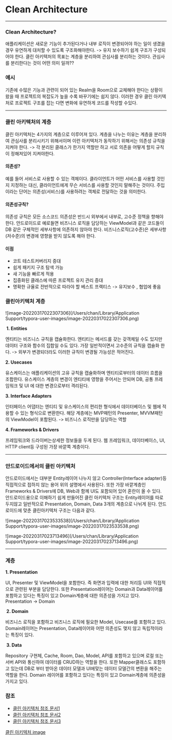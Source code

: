 # Clean Architecture

---

### Clean Architecture?

애플리케이션은 새로운 기능이 추가된다거나 내부 로직이 변경되어야 하는 일이 생겼을 경우 유연하게 대처할 수 있도록 구조화해야한다. -> 유지 보수하기 쉽게 구조가 구성되어야 한다. 클린 아키텍처의 목표는 계층을 분리하여 관심사를 분리하는 것이다. 관심사를 분리한다는 것이 어떤 의미 일까??

### 예시

기존에 수많은 기능과 관련이 되어 있는 Realm을 Room으로 교체해야 한다는 상황이 왔을 때 프로젝트의 복잡도가 높을 수록 바꾸기에는 쉽지 않다. 이러한 경우 클린 아키텍처로 프로젝트 구조를 잡는 다면 변화에 유연하게 코드를 작성할 수있다.

---

### 클린 아키텍처의 계층

클린 아키텍처는 4가지의 계층으로 이루어져 있다. 계층을 나누는 이유는 계층을 분리하여 관심사를 분리시키기 위해서이며 이런 아키텍처가 동작하기 위해서는 의존성 규칙을 지켜야 한다. -> 각 분리된 클래스가 한가지 역할만 하고 서로 의존을 어떻게 할지 규칙이 정해져있어 지켜야한다.

#### 의존성?

예를 들어 서비스로 사용할 수 있는 객체이다. 클라이언트가 어떤 서비스를 사용할 것인지 지정하는 대신, 클라이언트에게 무슨 서비스를 사용할 것인지 말해주는 것이다. 주입이라는 단어는 의존성(서비스)를 사용하려는 객체로 전달하는 것을 의미한다.

#### 의존성규칙?

의존성 규칙은 모든 소스코드 의존성은 반드시 외부에서 내부로, 고수준 정책을 향해야 한다. 안드로이드로 예로들면 비즈니스 로직을 담당하는 ViewModel과 같은 코드들이 DB 같은 구체적인 세부사항에 의존하지 않아야 한다. 비즈니스로직(고수준)은 세부사항(저수준)의 변경에 영향을 받지 않도록 해야 한다.

#### 이점

- 코트 테스트커버리지 증대
- 쉽게 패키지 구조 탐색 가능
- 새 기능을 빠르게 적용
- 집중화된 클래스에 따른 프로젝트 유지 관리 증대
- 명확한 규율로 전반적으로 따라야 할 베스트 프랙티스 -> 유지보수 , 협업에 좋음

### 클린아키텍처 계층

![image-20220317022307306](/Users/chan/Library/Application Support/typora-user-images/image-20220317022307306.png)



<b> 1.  Entities </b>

엔티티는 비즈니스 규칙을 캡슐화한다. 엔티티는 메서드를 갖는 갖객체일 수도 있지만 데이터 구조와 함수의 집합일 수도 있다. 가장 일반적이면서 고수준의 규칙을 캡슐화 한다. -> 외부가 변경되더라도 이러한 규칙이 변경될 가능성은 적어진다.

<b>2. Usecases</b>

유스케이스는 애플리케이션의 고유 규칙을 캡슐화하며 엔티티로부터의 데이터 흐름을 조합한다. 유스케이스 계층의 변경이 엔티티에 영향을 주어서는 안되며 DB, 공통 프레임워크 및 UI 에 대한 변경으로부터 격리된다.

<b>3. Interface Adapters</b>

인터페이스 어댑터는 엔티티 및 유스케이스의 편리한 형식에서 데이터베이스 및 웹에 적용할 수 있는 형식으로 변환한다. 해당 계층에는 MVP패턴의 Presenter, MVVM패턴의 ViewModel이 포함된다. -> 비즈니스 로직만을 담당하는 역할

<b>4. Frameworks & Drivers</b>

프레임워크와 드라이버는상세한 정보들을 두게 된다. 웹 프레임워크, 데이터베이스, UI, HTTP client등 구성된 가장 바깥쪽 계층이다.

---

### 안드로이드에서의 클린 아키텍처

안드로이드에서는 대부분 Entity레이어 나누지 않고 Controller(Interface adapter)등 직접적으로 접하지 않는 용어 위의 설명에서 사용된다. 또한 가장 바깥계층인 Frameworks & Drivers에 DB, Web과 함께 UI도 포함되어 있어 혼란이 올 수 있다. 안드로이드용으로 이해하기 쉽게 만들어진 클린 아키텍처 구조는 Entity레이어를 따로 두지않고 일반적으로 Presentation, Domain, Data 3개의 계층으로 나뉘게 된다.  안드로이드에 맞춘 클린아키텍처 구조는 다음과 같다.

![image-20220317023533538](/Users/chan/Library/Application Support/typora-user-images/image-20220317023533538.png)

![image-20220317023713496](/Users/chan/Library/Application Support/typora-user-images/image-20220317023713496.png)

---

### 계층

<b> 1. Presentation </b>

UI, Presenter 및 ViewModel을 포함한다. 즉 화면과 입력에 대한 처리등 UI와 직접적으로 관련된 부분을 담당한다. 또한 Presentation레이어는 Domain과 Data레이어를 포함하고 있다는 특징이 있고 Domain계층에 대한 의존성을 가지고 있다. Presentation -> Domain

<b> 2. Domain </b>

비즈니스 로직을 포함하고 비즈니스 로직에 필요한 Model, Usecase를 포함하고 있다. Domain레이어는 Presentation, Data레이어와 어떤 의존성도 맺지 않고 독립적이라는 특징이 있다.

<b> 3. Data</b>

Repository 구현체, Cache, Room, Dao, Model, API를 포함하고 있으며 로컬 또는 서버 API와 통신하여 데이터를 CRUD하는 역할을 한다. 또한 Mapper클래스도 포함하고 있는데 DB로 부터 받아온 데이터 모델과 UI에맞는 데이터 모델간의 변환을 해주는 역할을 한다. Domain 레이어를 포함하고 있다는 특징이 있고 Domain계층에 의존성을 가지고 있다.



### 참조

- [클린 아키텍처 참조 문서1](https://medium.com/@justfaceit/clean-architecture%EB%8A%94-%EB%AA%A8%EB%B0%94%EC%9D%BC-%EA%B0%9C%EB%B0%9C%EC%9D%84-%EC%96%B4%EB%96%BB%EA%B2%8C-%EB%8F%84%EC%99%80%EC%A3%BC%EB%8A%94%EA%B0%80-1-%EA%B2%BD%EA%B3%84%EC%84%A0-%EA%B3%84%EC%B8%B5%EC%9D%84-%EC%A0%95%EC%9D%98%ED%95%B4%EC%A4%80%EB%8B%A4-b77496744616)
- [클린 아키텍처 참조 문서2](https://youngest-programming.tistory.com/484)
- [클린 아키텍처 참조 문서3](https://leveloper.tistory.com/205)

[클린 아키텍처 image](https://medium.com/@justfaceit/clean-architecture%EB%8A%94-%EB%AA%A8%EB%B0%94%EC%9D%BC-%EA%B0%9C%EB%B0%9C%EC%9D%84-%EC%96%B4%EB%96%BB%EA%B2%8C-%EB%8F%84%EC%99%80%EC%A3%BC%EB%8A%94%EA%B0%80-1-%EA%B2%BD%EA%B3%84%EC%84%A0-%EA%B3%84%EC%B8%B5%EC%9D%84-%EC%A0%95%EC%9D%98%ED%95%B4%EC%A4%80%EB%8B%A4-b77496744616) 